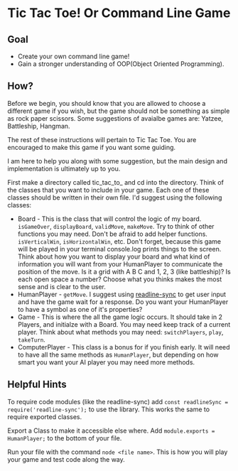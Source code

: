 # Tic Tac Toe! Or Command Line Game

## Goal
  * Create your own command line game! 
  * Gain a stronger understanding of OOP(Object Oriented Programming). 
  
## How?
Before we begin, you should know that you are allowed to choose a different game if you wish, but the game should not be something
as simple as rock paper scissors. Some suggestions of avaialbe games are: Yatzee, Battleship, Hangman.

The rest of these instructions will pertain to Tic Tac Toe. You are encouraged to make this game if you want some guiding. 

I am here to help you along with some suggestion, but the main design and implementation is ultimately up to you. 

First make a directory called tic_tac_to_<your last name> and cd into the directory. Think of the classes that you want to include in your
game. Each one of these classes should be written in their own file. I'd suggest using the following classes:
  * Board - This is the class that will control the logic of my board. `isGameOver`, `displayBoard`, `validMove`, `makeMove`. Try 
  to think of other functions you may need. Don't be afraid to add helper functions. `isVerticalWin`, `isHorizontalWin`, etc. 
  Don't forget, because this game will be played in your terminal console.log prints things to the screen. Think about how you want
  to display your board and what kind of information you will want from your HumanPlayer to communicate the position of the move. 
  Is it a grid with A B C and 1, 2, 3 (like battleship)? Is each open space a number? Choose what you thinks makes the most sense and is clear to the user. 
  * HumanPlayer - `getMove`. I suggest using [readline-sync](https://www.npmjs.com/package/readline-sync) to get user input and have the game wait
  for a response. Do you want your HumanPlayer to have a symbol as one of it's properties? 
  * Game - This is where the all the game logic occurs. It should take in 2 Players, and initialze with a Board. You may need keep track of 
  a current player. Think about what methods
  you may need: `switchPlayers`, `play`, `takeTurn`.
  * ComputerPlayer - This class is a bonus for if you finish early. It will need to have all the same methods as `HumanPlayer`, 
  but depending on how smart you want your AI player you may need more methods. 
  
  
## Helpful Hints

To require code modules (like the readline-sync) add `const readlineSync = require('readline-sync');` to use the library. This works 
the same to require exported classes. 

Export a Class to make it accessible else where. Add `module.exports =  HumanPlayer;` to the bottom of your file. 

Run your file with the command `node <file name>`. This is how you will play your game and test code along the way. 
